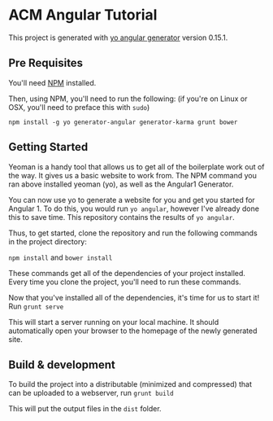 # ACM Angular Tutorial

This project is generated with [yo angular generator](https://github.com/yeoman/generator-angular)
version 0.15.1.

## Pre Requisites

You'll need [NPM](https://www.npmjs.com/) installed.

Then, using NPM, you'll need to run the following: (if you're on Linux or OSX, you'll need to preface this with `sudo`)

`npm install -g yo generator-angular generator-karma grunt bower`

## Getting Started

Yeoman is a handy tool that allows us to get all of the boilerplate work out of the way. It gives us a basic website to work from.
The NPM command you ran above installed yeoman (yo), as well as the Angular1 Generator.

You can now use yo to generate a website for you and get you started for Angular 1. To do this, you would run `yo angular`, however I've already done this to save time.
This repository contains the results of `yo angular`.

Thus, to get started, clone the repository and run the following commands in the project directory:

`npm install` and `bower install`

These commands get all of the dependencies of your project installed. Every time you clone the project, you'll need to run these commands.

Now that you've installed all of the dependencies, it's time for us to start it! Run `grunt serve`

This will start a server running on your local machine. It should automatically open your browser to the homepage of the newly generated site.

## Build & development

To build the project into a distributable (minimized and compressed) that can be uploaded to a webserver, run `grunt build`

This will put the output files in the `dist` folder.
